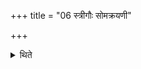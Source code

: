 +++
title = "06 स्त्रीगौः सोमक्रयणी"

+++

<details><summary>थिते</summary>

स्त्रीगौः सोमक्रयणी ६
</details>

